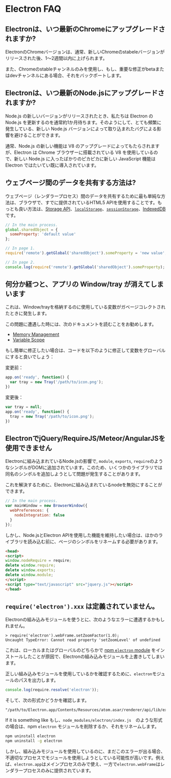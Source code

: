 # Electron FAQ

## Electronは、いつ最新のChromeにアップグレードされますか?

ElectronのChromeバージョンは、通常、新しいChromeのstabeleバージョンがリリースされた後、1～2週間以内に上げられます。

また、Chromeのstableチャンネルのみを使用し、もし、重要な修正がbetaまたはdevチャンネルにある場合、それをバックポートします。

## Electronは、いつ最新のNode.jsにアップグレードされますか?

Node.js の新しいバージョンがリリースされたとき、私たちは Electron の Node.js を更新するのを通常約1か月待ちます。そのようにして、とても頻繁に発生している、新しい Node.js バージョンによって取り込まれたバグによる影響を避けることができます。

通常、Node.js の新しい機能は V8 のアップグレードによってもたらされますが、Electron は Chrome ブラウザーに搭載されている V8 を使用しているので、新しい Node.js に入ったばかりのピカピカに新しい JavaScript 機能は Electron ではたいてい既に導入されています。

## ウェブページ間のデータを共有する方法は?

ウェブページ（レンダラープロセス）間のデータを共有するために最も単純な方法は、ブラウザで、すでに提供されているHTML5 APIを使用することです。もっとも良い方法は、[Storage API][storage]、[`localStorage`][local-storage]、[`sessionStorage`][session-storage]、[IndexedDB][indexed-db]です。

```javascript
// In the main process.
global.sharedObject = {
  someProperty: 'default value'
};
```

```javascript
// In page 1.
require('remote').getGlobal('sharedObject').someProperty = 'new value';
```

```javascript
// In page 2.
console.log(require('remote').getGlobal('sharedObject').someProperty);
```

## 何分か経つと、アプリの Window/tray が消えてしまいます

これは、Window/trayを格納するのに使用している変数がガベージコレクトされたときに発生します。

この問題に遭遇した時には、次のドキュメントを読むことをお勧めします。

* [Memory Management][memory-management]
* [Variable Scope][variable-scope]

もし簡単に修正したい場合は、コードを以下のように修正して変数をグローバルにすると良いでしょう：

変更前：

```javascript
app.on('ready', function() {
  var tray = new Tray('/path/to/icon.png');
})
```

変更後：

```javascript
var tray = null;
app.on('ready', function() {
  tray = new Tray('/path/to/icon.png');
})
```

## ElectronでjQuery/RequireJS/Meteor/AngularJSを使用できません

Electronに組み込まれているNode.jsの影響で, `module`, `exports`, `require`のようなシンボルがDOMに追加されています。このため、いくつかのライブラリでは同名のシンボルを追加しようとして問題が発生することがあります。

これを解決するために、Electronに組み込まれているnodeを無効にすることができます。

```javascript
// In the main process.
var mainWindow = new BrowserWindow({
  webPreferences: {
    nodeIntegration: false
  }
});
```

しかし、Node.jsとElectron APIを使用した機能を維持したい場合は、ほかのライブラリを読み込む前に、ページのシンボルをリネームする必要があります。

```html
<head>
<script>
window.nodeRequire = require;
delete window.require;
delete window.exports;
delete window.module;
</script>
<script type="text/javascript" src="jquery.js"></script>
</head>
```

## `require('electron').xxx` は定義されていません。

Electronの組み込みモジュールを使うとに、次のようなエラーに遭遇するかもしれません。

```
> require('electron').webFrame.setZoomFactor(1.0);
Uncaught TypeError: Cannot read property 'setZoomLevel' of undefined
```

これは、ローカルまたはグローバルのどちらかで [npm `electron` module][electron-module] をインストールしたことが原因で、Electronの組み込みモジュールを上書きしてしまいます。

正しい組み込みモジュールを使用しているかを確認するために、`electron`モジュールのパスを出力します。

```javascript
console.log(require.resolve('electron'));
```

そして、次の形式かどうかを確認します。

```
"/path/to/Electron.app/Contents/Resources/atom.asar/renderer/api/lib/exports/electron.js"
```

If it is something like もし、`node_modules/electron/index.js`　のような形式の場合は、npm `electron` モジュールを削除するか、それをリネームします。

```bash
npm uninstall electron
npm uninstall -g electron
```

しかし、組み込みモジュールを使用しているのに、まだこのエラーが出る場合、不適切なプロセスでモジュールを使用しようとしている可能性が高いです。例えば、`electron.app`はメインプロセスのみで使え、一方で`electron.webFrame`はレンダラープロセスのみに提供されています。

[memory-management]: https://developer.mozilla.org/en-US/docs/Web/JavaScript/Memory_Management
[variable-scope]: https://msdn.microsoft.com/library/bzt2dkta(v=vs.94).aspx
[electron-module]: https://www.npmjs.com/package/electron
[storage]: https://developer.mozilla.org/en-US/docs/Web/API/Storage
[local-storage]: https://developer.mozilla.org/en-US/docs/Web/API/Window/localStorage
[session-storage]: https://developer.mozilla.org/en-US/docs/Web/API/Window/sessionStorage
[indexed-db]: https://developer.mozilla.org/en-US/docs/Web/API/IndexedDB_API
